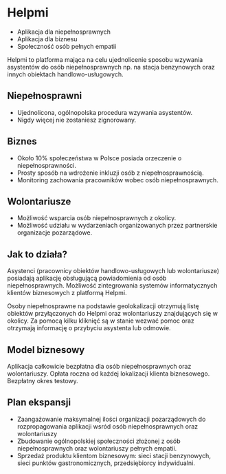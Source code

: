 # Helpmi

- Aplikacja dla niepełnosprawnych
- Aplikacja dla biznesu
- Społeczność osób pełnych empatii

Helpmi to platforma mająca na celu ujednolicenie sposobu wzywania asystentów do osób niepełnosprawnych np. na stacja benzynowych oraz innych obiektach handlowo-usługowych.

## Niepełnosprawni
* Ujednolicona, ogólnopolska procedura wzywania asystentów.
* Nigdy więcej nie zostaniesz zignorowany.

## Biznes
* Około 10% społeczeństwa w Polsce posiada orzeczenie o niepełnosprawności.
* Prosty sposób na wdrożenie inkluzji osób z niepełnosprawnością.
* Monitoring zachowania pracowników wobec osób niepełnosprawnych.

## Wolontariusze
* Możliwość wsparcia osób niepełnosprawnych z okolicy.
* Możliwość udziału w wydarzeniach organizowanych przez partnerskie organizacje pozarządowe.

## Jak to działa?
Asystenci (pracownicy obiektów handlowo-usługowych lub wolontariusze) posiadają aplikację obsługującą powiadomienia od osób niepełnosprawnych. Możliwość zintegrowania systemów informatycznych klientów biznesowych z platformą Helpmi.

Osoby niepełnosprawne na podstawie geolokalizacji otrzymują listę obiektów przyłączonych do Helpmi oraz wolontariuszy znajdujących się w okolicy. Za pomocą kilku kliknięć są w stanie wezwać pomoc oraz otrzymają informację o przybyciu asystenta lub odmowie.

## Model biznesowy
Aplikacja całkowicie bezpłatna dla osób niepełnosprawnych oraz wolontariuszy.
Opłata roczna od każdej lokalizacji klienta biznesowego. Bezpłatny okres testowy.

## Plan ekspansji
- Zaangażowanie maksymalnej ilości organizacji pozarządowych do rozpropagowania aplikacji wsród osób niepełnosprawnych oraz wolontariuszy
- Zbudowanie ogólnopolskiej społeczności złożonej z osób niepełnosprawnych oraz wolontariuszy pełnych empatii.
- Sprzedaż produktu klientom biznesowym: sieci stacji benzynowych, sieci punktów gastronomicznych, przedsiębiorcy indywidualni.